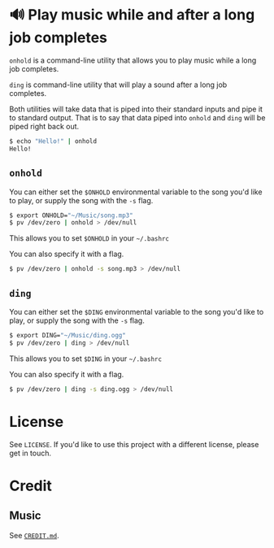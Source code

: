 # 🔊 Play music while and after a long job completes 

`onhold` is a command-line utility that allows you to play music while a long job completes.

`ding` is command-line utility that will play a sound after a long job completes. 

Both utilities will take data that is piped into their standard inputs and pipe it to standard output. That is to say that data piped into `onhold` and `ding` will be piped right back out.

```bash
$ echo "Hello!" | onhold
Hello!
```

## `onhold`

You can either set the `$ONHOLD` environmental variable to the song you'd like to play, or supply the song with the `-s` flag.

```bash
$ export ONHOLD="~/Music/song.mp3"
$ pv /dev/zero | onhold > /dev/null
```

This allows you to set `$ONHOLD` in your `~/.bashrc`

You can also specify it with a flag.

```bash
$ pv /dev/zero | onhold -s song.mp3 > /dev/null
```

## `ding`

You can either set the `$DING` environmental variable to the song you'd like to play, or supply the song with the `-s` flag.

```bash
$ export DING="~/Music/ding.ogg"
$ pv /dev/zero | ding > /dev/null
```

This allows you to set `$DING` in your `~/.bashrc`

You can also specify it with a flag.

```bash
$ pv /dev/zero | ding -s ding.ogg > /dev/null
```

# License
See `LICENSE`. If you'd like to use this project with a different license, please get in touch.


# Credit
## Music

See [`CREDIT.md`](/CREDIT.md).
